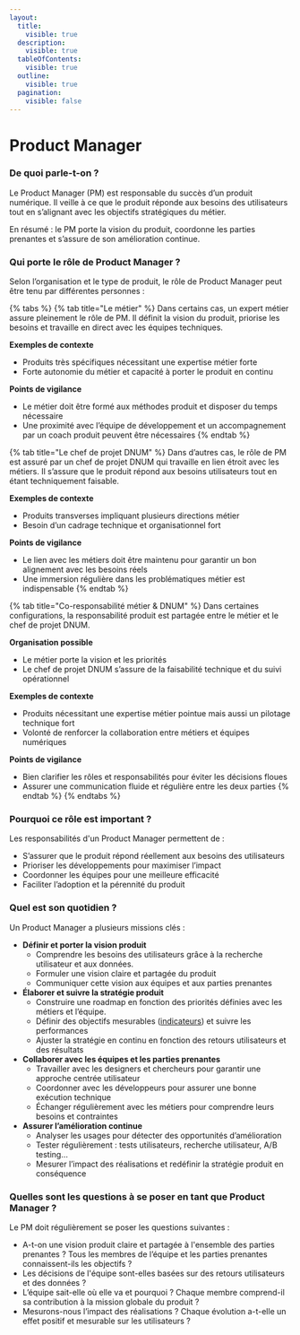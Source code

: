 ```yaml
---
layout:
  title:
    visible: true
  description:
    visible: true
  tableOfContents:
    visible: true
  outline:
    visible: true
  pagination:
    visible: false
---
```


# Product Manager

### De quoi parle-t-on ?

Le Product Manager (PM) est responsable du succès d’un produit numérique. Il veille à ce que le produit réponde aux besoins des utilisateurs tout en s’alignant avec les objectifs stratégiques du métier.

En résumé : le PM porte la vision du produit, coordonne les parties prenantes et s’assure de son amélioration continue.

### Qui porte le rôle de Product Manager ?

Selon l’organisation et le type de produit, le rôle de Product Manager peut être tenu par différentes personnes :

{% tabs %}
{% tab title="Le métier" %}
Dans certains cas, un expert métier assure pleinement le rôle de PM. Il définit la vision du produit, priorise les besoins et travaille en direct avec les équipes techniques.

**Exemples de contexte**

* Produits très spécifiques nécessitant une expertise métier forte
* Forte autonomie du métier et capacité à porter le produit en continu

**Points de vigilance**

* Le métier doit être formé aux méthodes produit et disposer du temps nécessaire
* Une proximité avec l’équipe de développement et un accompagnement par un coach produit peuvent être nécessaires
{% endtab %}

{% tab title="Le chef de projet DNUM" %}
Dans d’autres cas, le rôle de PM est assuré par un chef de projet DNUM qui travaille en lien étroit avec les métiers. Il s’assure que le produit répond aux besoins utilisateurs tout en étant techniquement faisable.

**Exemples de contexte**

* Produits transverses impliquant plusieurs directions métier
* Besoin d’un cadrage technique et organisationnel fort

**Points de vigilance**

* Le lien avec les métiers doit être maintenu pour garantir un bon alignement avec les besoins réels
* Une immersion régulière dans les problématiques métier est indispensable
{% endtab %}

{% tab title="Co-responsabilité métier & DNUM" %}
Dans certaines configurations, la responsabilité produit est partagée entre le métier et le chef de projet DNUM.

**Organisation possible**

* Le métier porte la vision et les priorités
* Le chef de projet DNUM s’assure de la faisabilité technique et du suivi opérationnel

**Exemples de contexte**

* Produits nécessitant une expertise métier pointue mais aussi un pilotage technique fort
* Volonté de renforcer la collaboration entre métiers et équipes numériques

**Points de vigilance**

* Bien clarifier les rôles et responsabilités pour éviter les décisions floues
* Assurer une communication fluide et régulière entre les deux parties
{% endtab %}
{% endtabs %}

### Pourquoi ce rôle est important ?

Les responsabilités d'un Product Manager permettent de :

* S’assurer que le produit répond réellement aux besoins des utilisateurs
* Prioriser les développements pour maximiser l’impact
* Coordonner les équipes pour une meilleure efficacité
* Faciliter l’adoption et la pérennité du produit

### Quel est son quotidien ?

Un Product Manager a plusieurs missions clés :

* **Définir et porter la vision produit**
  * Comprendre les besoins des utilisateurs grâce à la recherche utilisateur et aux données.
  * Formuler une vision claire et partagée du produit
  * Communiquer cette vision aux équipes et aux parties prenantes
* **Élaborer et suivre la stratégie produit**
  * Construire une roadmap en fonction des priorités définies avec les métiers et l’équipe.
  * Définir des objectifs mesurables ([indicateurs](../../concevoir/indicateurs.md)) et suivre les performances
  * Ajuster la stratégie en continu en fonction des retours utilisateurs et des résultats
* **Collaborer avec les équipes et les parties prenantes**
  * Travailler avec les designers et chercheurs pour garantir une approche centrée utilisateur
  * Coordonner avec les développeurs pour assurer une bonne exécution technique
  * Échanger régulièrement avec les métiers pour comprendre leurs besoins et contraintes
* **Assurer l’amélioration continue**
  * Analyser les usages pour détecter des opportunités d’amélioration
  * Tester régulièrement : tests utilisateurs, recherche utilisateur, A/B testing…
  * Mesurer l’impact des réalisations et redéfinir la stratégie produit en conséquence

### Quelles sont les questions à se poser en tant que Product Manager ?&#x20;

Le PM doit régulièrement se poser les questions suivantes :&#x20;

* A-t-on une vision produit claire et partagée à l'ensemble des parties prenantes ? Tous les membres de l’équipe et les parties prenantes connaissent-ils les objectifs ?
* Les décisions de l'équipe sont-elles basées sur des retours utilisateurs et des données ?
* L’équipe sait-elle où elle va et pourquoi ? Chaque membre comprend-il sa contribution à la mission globale du produit ?
* Mesurons-nous l’impact des réalisations ? Chaque évolution a-t-elle un effet positif et mesurable sur les utilisateurs ?
